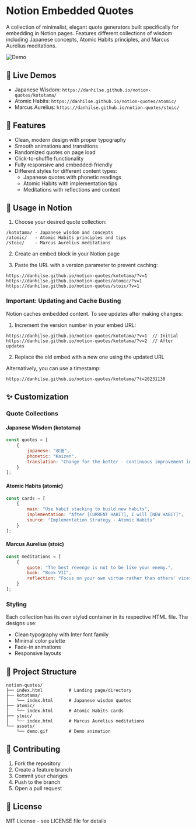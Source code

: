 # Notion Embedded Quotes

A collection of minimalist, elegant quote generators built specifically for embedding in Notion pages. Features different collections of wisdom including Japanese concepts, Atomic Habits principles, and Marcus Aurelius meditations.

![Demo](assets/demo.gif)

## 🔗 Live Demos

- Japanese Wisdom: `https://danhilse.github.io/notion-quotes/kototama/`
- Atomic Habits: `https://danhilse.github.io/notion-quotes/atomic/`
- Marcus Aurelius: `https://danhilse.github.io/notion-quotes/stoic/`

## 🎯 Features

- Clean, modern design with proper typography
- Smooth animations and transitions
- Randomized quotes on page load
- Click-to-shuffle functionality
- Fully responsive and embedded-friendly
- Different styles for different content types:
  - Japanese quotes with phonetic readings
  - Atomic Habits with implementation tips
  - Meditations with reflections and context

## 📝 Usage in Notion

1. Choose your desired quote collection:
```
/kototama/ - Japanese wisdom and concepts
/atomic/   - Atomic Habits principles and tips
/stoic/    - Marcus Aurelius meditations
```

2. Create an embed block in your Notion page

3. Paste the URL with a version parameter to prevent caching:
```
https://danhilse.github.io/notion-quotes/kototama/?v=1
https://danhilse.github.io/notion-quotes/atomic/?v=1
https://danhilse.github.io/notion-quotes/stoic/?v=1
```

### Important: Updating and Cache Busting

Notion caches embedded content. To see updates after making changes:

1. Increment the version number in your embed URL:
```
https://danhilse.github.io/notion-quotes/kototama/?v=1  // Initial
https://danhilse.github.io/notion-quotes/kototama/?v=2  // After updates
```

2. Replace the old embed with a new one using the updated URL

Alternatively, you can use a timestamp:
```
https://danhilse.github.io/notion-quotes/kototama/?t=20231130
```

## ✨ Customization

### Quote Collections

#### Japanese Wisdom (kototama)
```javascript
const quotes = [
    {
        japanese: "改善",
        phonetic: "Kaizen",
        translation: "Change for the better - continuous improvement in small steps"
    }
];
```

#### Atomic Habits (atomic)
```javascript
const cards = [
    {
        main: "Use habit stacking to build new habits",
        implementation: "After [CURRENT HABIT], I will [NEW HABIT]",
        source: "Implementation Strategy - Atomic Habits"
    }
];
```

#### Marcus Aurelius (stoic)
```javascript
const meditations = [
    {
        quote: "The best revenge is not to be like your enemy.",
        book: "Book VII",
        reflection: "Focus on your own virtue rather than others' vices."
    }
];
```

### Styling
Each collection has its own styled container in its respective HTML file. The designs use:
- Clean typography with Inter font family
- Minimal color palette
- Fade-in animations
- Responsive layouts

## 📂 Project Structure
```
notion-quotes/
├── index.html          # Landing page/directory
├── kototama/          
│   └── index.html      # Japanese wisdom quotes
├── atomic/
│   └── index.html      # Atomic Habits cards
├── stoic/
│   └── index.html      # Marcus Aurelius meditations
└── assets/
    └── demo.gif        # Demo animation
```

## 🤝 Contributing

1. Fork the repository
2. Create a feature branch
3. Commit your changes
4. Push to the branch
5. Open a pull request

## 📄 License

MIT License - see LICENSE file for details